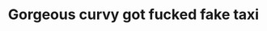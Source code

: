 ---
layout: post
title: Gorgeous curvy got fucked fake taxi
duration: '05:07'
view: 235
rate: 2
video: 'https://flashservice.xvideos.com/embedframe/24536333'
category:
 - gorgeous
 - rough
 - curvy
 - busty
 - blonde
 - outdoor
 - stunning
 - cab
tags: 
 - sucked
 - fucked
 - big-tits
priority: 0.9
changefreq: daily
---
